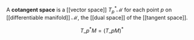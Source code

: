 A **cotangent space** is a [[vector space]] $T_p^* \mathcal{M}$ for each point $p$ on [[differentiable manifold]] $\mathcal{M}$, the [[dual space]] of the [[tangent space]].

$$
T\_p^*M = (T\_pM)^*
$$